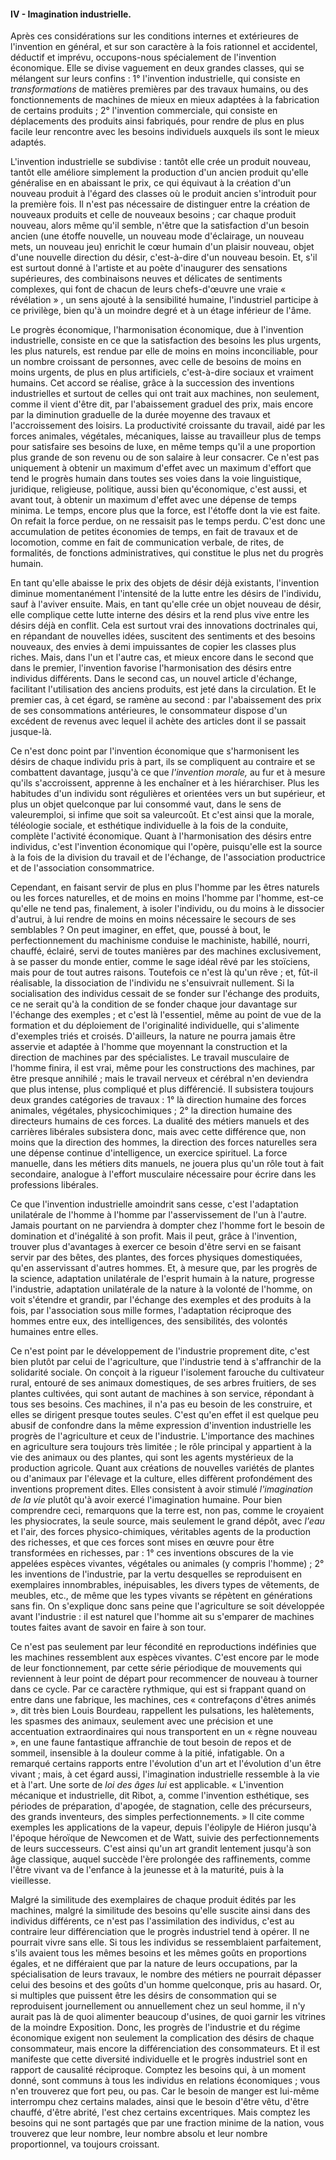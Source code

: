 #### IV - Imagination industrielle.

Après ces considérations sur les conditions internes et extérieures de l'invention en général, et sur son caractère à la fois rationnel et accidentel, déductif et imprévu, occupons-nous spécialement de l'invention économique. Elle se divise vaguement en deux grandes classes, qui se mélangent sur leurs confins : 1° l'invention industrielle, qui consiste en _transformations_ de matières premières par des travaux humains, ou des fonctionnements de machines de mieux en mieux adaptées à la fabrication de certains produits ; 2° l'invention commerciale, qui consiste en déplacements des produits ainsi fabriqués, pour rendre de plus en plus facile leur rencontre avec les besoins individuels auxquels ils sont le mieux adaptés.

L'invention industrielle se subdivise : tantôt elle crée un produit nouveau, tantôt elle améliore simplement la production d'un ancien produit qu'elle généralise en en abaissant le prix, ce qui équivaut à la création d'un nouveau produit à l'égard des classes où le produit ancien s'introduit pour la première fois. Il n'est pas nécessaire de distinguer entre la création de nouveaux produits et celle de nouveaux besoins ; car chaque produit nouveau, alors même qu'il semble, n'être que la satisfaction d'un besoin ancien (une étoffe nouvelle, un nouveau mode d'éclairage, un nouveau mets, un nouveau jeu) enrichit le cœur humain d'un plaisir nouveau, objet d'une nouvelle direction du désir, c'est-à-dire d'un nouveau besoin. Et, s'il est surtout donné à l'artiste et au poète d'inaugurer des sensations supérieures, des combinaisons neuves et délicates de sentiments complexes, qui font de chacun de leurs chefs-d'œuvre une vraie « révélation » , un sens ajouté à la sensibilité humaine, l'industriel participe à ce privilège, bien qu'à un moindre degré et à un étage inférieur de l'âme.

Le progrès économique, l'harmonisation économique, due à l'invention industrielle, consiste en ce que la satisfaction des besoins les plus urgents, les plus naturels, est rendue par elle de moins en moins inconciliable, pour un nombre croissant de personnes, avec celle de besoins de moins en moins urgents, de plus en plus artificiels, c'est-à-dire sociaux et vraiment humains. Cet accord se réalise, grâce à la succession des inventions industrielles et surtout de celles qui ont trait aux machines, non seulement, comme il vient d'être dit, par l'abaissement graduel des prix, mais encore par la diminution graduelle de la durée moyenne des travaux et l'accroissement des loisirs. La productivité croissante du travail, aidé par les forces animales, végétales, mécaniques, laisse au travailleur plus de temps pour satisfaire ses besoins de luxe, en même temps qu'il a une proportion plus grande de son revenu ou de son salaire à leur consacrer. Ce n'est pas uniquement à obtenir un maximum d'effet avec un maximum d'effort que tend le progrès humain dans toutes ses voies dans la voie linguistique, juridique, religieuse, politique, aussi bien qu'économique, c'est aussi, et avant tout, à obtenir un maximum d'effet avec une dépense de temps minima. Le temps, encore plus que la force, est l'étoffe dont la vie est faite. On refait la force perdue, on ne ressaisit pas le temps perdu. C'est donc une accumulation de petites économies de temps, en fait de travaux et de locomotion, comme en fait de communication verbale, de rites, de formalités, de fonctions administratives, qui constitue le plus net du progrès humain.

En tant qu'elle abaisse le prix des objets de désir déjà existants, l'invention diminue momentanément l'intensité de la lutte entre les désirs de l'individu, sauf à l'aviver ensuite. Mais, en tant qu'elle crée un objet nouveau de désir, elle complique cette lutte interne des désirs et la rend plus vive entre les désirs déjà en conflit. Cela est surtout vrai des innovations doctrinales qui, en répandant de nouvelles idées, suscitent des sentiments et des besoins nouveaux, des envies à demi impuissantes de copier les classes plus riches. Mais, dans l'un et l'autre cas, et mieux encore dans le second que dans le premier, l'invention favorise l'harmonisation des désirs entre individus différents. Dans le second cas, un nouvel article d'échange, facilitant l'utilisation des anciens produits, est jeté dans la circulation. Et le premier cas, à cet égard, se ramène au second : par l'abaissement des prix de ses consommations antérieures, le consommateur dispose d'un excédent de revenus avec lequel il achète des articles dont il se passait jusque-là.

Ce n'est donc point par l'invention économique que s'harmonisent les désirs de chaque individu pris à part, ils se compliquent au contraire et se combattent davantage, jusqu'à ce que _l'invention morale,_ au fur et à mesure qu'ils s'accroissent, apprenne à les enchaîner et à les hiérarchiser. Plus les habitudes d'un individu sont régulières et orientées vers un but supérieur, et plus un objet quelconque par lui consommé vaut, dans le sens de valeuremploi, si infime que soit sa valeurcoût. Et c'est ainsi que la morale, téléologie sociale, et esthétique individuelle à la fois de la conduite, complète l'activité économique. Quant à l'harmonisation des désirs entre individus, c'est l'invention économique qui l'opère, puisqu'elle est la source à la fois de la division du travail et de l'échange, de l'association productrice et de l'association consommatrice.

Cependant, en faisant servir de plus en plus l'homme par les êtres naturels ou les forces naturelles, et de moins en moins l'homme par l'homme, est-ce qu'elle ne tend pas, finalement, à isoler l'individu, ou du moins à le dissocier d'autrui, à lui rendre de moins en moins nécessaire le secours de ses semblables ? On peut imaginer, en effet, que, poussé à bout, le perfectionnement du machinisme conduise le machiniste, habillé, nourri, chauffé, éclairé, servi de toutes manières par des machines exclusivement, à se passer du monde entier, comme le sage idéal rêvé par les stoïciens, mais pour de tout autres raisons. Toutefois ce n'est là qu'un rêve ; et, fût-il réalisable, la dissociation de l'individu ne s'ensuivrait nullement. Si la socialisation des individus cessait de se fonder sur l'échange des produits, ce ne serait qu'à la condition de se fonder chaque jour davantage sur l'échange des exemples ; et c'est là l'essentiel, même au point de vue de la formation et du déploiement de l'originalité individuelle, qui s'alimente d'exemples triés et croisés. D'ailleurs, la nature ne pourra jamais être asservie et adaptée à l'homme que moyennant la construction et la direction de machines par des spécialistes. Le travail musculaire de l'homme finira, il est vrai, même pour les constructions des machines, par être presque annihilé ; mais le travail nerveux et cérébral n'en deviendra que plus intense, plus compliqué et plus différencié. Il subsistera toujours deux grandes catégories de travaux : 1° là direction humaine des forces animales, végétales, physicochimiques ; 2° la direction humaine des directeurs humains de ces forces. La dualité des métiers manuels et des carrières libérales subsistera donc, mais avec cette différence que, non moins que la direction des hommes, la direction des forces naturelles sera une dépense continue d'intelligence, un exercice spirituel. La force manuelle, dans les métiers dits manuels, ne jouera plus qu'un rôle tout à fait secondaire, analogue à l'effort musculaire nécessaire pour écrire dans les professions libérales.

Ce que l'invention industrielle amoindrit sans cesse, c'est l'adaptation unilatérale de l'homme à l'homme par l'asservissement de l'un à l'autre. Jamais pourtant on ne parviendra à dompter chez l'homme fort le besoin de domination et d'inégalité à son profit. Mais il peut, grâce à l'invention, trouver plus d'avantages à exercer ce besoin d'être servi en se faisant servir par des bêtes, des plantes, des forces physiques domestiquées, qu'en asservissant d'autres hommes. Et, à mesure que, par les progrès de la science, adaptation unilatérale de l'esprit humain à la nature, progresse l'industrie, adaptation unilatérale de la nature à la volonté de l'homme, on voit s'étendre et grandir, par l'échange des exemples et des produits à la fois, par l'association sous mille formes, l'adaptation réciproque des hommes entre eux, des intelligences, des sensibilités, des volontés humaines entre elles.

Ce n'est point par le développement de l'industrie proprement dite, c'est bien plutôt par celui de l'agriculture, que l'industrie tend à s'affranchir de la solidarité sociale. On conçoit à la rigueur l'isolement farouche du cultivateur rural, entouré de ses animaux domestiques, de ses arbres fruitiers, de ses plantes cultivées, qui sont autant de machines à son service, répondant à tous ses besoins. Ces machines, il n'a pas eu besoin de les construire, et elles se dirigent presque toutes seules. C'est qu'en effet il est quelque peu abusif de confondre dans la même expression d'invention industrielle les progrès de l'agriculture et ceux de l'industrie. L'importance des machines en agriculture sera toujours très limitée ; le rôle principal y appartient à la vie des animaux ou des plantes, qui sont les agents mystérieux de la production agricole. Quant aux créations de nouvelles variétés de plantes ou d'animaux par l'élevage et la culture, elles diffèrent profondément des inventions proprement dites. Elles consistent à avoir stimulé _l'imagination de la vie_ plutôt qu'à avoir exercé l'imagination humaine. Pour bien comprendre ceci, remarquons que la terre est, non pas, comme le croyaient les physiocrates, la seule source, mais seulement le grand dépôt, avec _l'eau_ et l'air, des forces physico-chimiques, véritables agents de la production des richesses, et que ces forces sont mises en œuvre pour être transformées en richesses, par : 1° ces inventions obscures de la vie appelées espèces vivantes, végétales ou animales (y compris l'homme) ; 2° les inventions de l'industrie, par la vertu desquelles se reproduisent en exemplaires innombrables, inépuisables, les divers types de vêtements, de meubles, etc., de même que les types vivants se répètent en générations sans fin. On s'explique donc sans peine que l'agriculture se soit développée avant l'industrie : il est naturel que l'homme ait su s'emparer de machines toutes faites avant de savoir en faire à son tour.

Ce n'est pas seulement par leur fécondité en reproductions indéfinies que les machines ressemblent aux espèces vivantes. C'est encore par le mode de leur fonctionnement, par cette série périodique de mouvements qui reviennent à leur point de départ pour recommencer de nouveau à tourner dans ce cycle. Par ce caractère rythmique, qui est si frappant quand on entre dans une fabrique, les machines, ces « contrefaçons d'êtres animés », dit très bien Louis Bourdeau, rappellent les pulsations, les halètements, les spasmes des animaux, seulement avec une précision et une accentuation extraordinaires qui nous transportent en un « règne nouveau », en une faune fantastique affranchie de tout besoin de repos et de sommeil, insensible à la douleur comme à la pitié, infatigable. On a remarqué certains rapports entre l'évolution d'un art et l'évolution d'un être vivant ; mais, à cet égard aussi, l'imagination industrielle ressemble à la vie et à l'art. Une sorte de _loi des âges lui_ est applicable. « L'invention mécanique et industrielle, dit Ribot, a, comme l'invention esthétique, ses périodes de préparation, d'apogée, de stagnation, celle des précurseurs, des grands inventeurs, des simples perfectionnements. » Il cite comme exemples les applications de la vapeur, depuis l'éolipyle de Hiéron jusqu'à l'époque héroïque de Newcomen et de Watt, suivie des perfectionnements de leurs successeurs. C'est ainsi qu'un art grandit lentement jusqu'à son âge classique, auquel succède l'ère prolongée des raffinements, comme l'être vivant va de l'enfance à la jeunesse et à la maturité, puis à la vieillesse.

Malgré la similitude des exemplaires de chaque produit édités par les machines, malgré la similitude des besoins qu'elle suscite ainsi dans des individus différents, ce n'est pas l'assimilation des individus, c'est au contraire leur différenciation que le progrès industriel tend à opérer. Il ne pourrait vivre sans elle. Si tous les individus se ressemblaient parfaitement, s'ils avaient tous les mêmes besoins et les mêmes goûts en proportions égales, et ne différaient que par la nature de leurs occupations, par la spécialisation de leurs travaux, le nombre des métiers ne pourrait dépasser celui des besoins et des goûts d'un homme quelconque, pris au hasard. Or, si multiples que puissent être les désirs de consommation qui se reproduisent journellement ou annuellement chez un seul homme, il n'y aurait pas là de quoi alimenter beaucoup d'usines, de quoi garnir les vitrines de la moindre Exposition. Donc, les progrès de l'industrie et du régime économique exigent non seulement la complication des désirs de chaque consommateur, mais encore la différenciation des consommateurs. Et il est manifeste que cette diversité individuelle et le progrès industriel sont en rapport de causalité réciproque. Comptez les besoins qui, à un moment donné, sont communs à tous les individus en relations économiques ; vous n'en trouverez que fort peu, ou pas. Car le besoin de manger est lui-même interrompu chez certains malades, ainsi que le besoin d'être vêtu, d'être chauffé, d'être abrité, l'est chez certains excentriques. Mais comptez les besoins qui ne sont partagés que par une fraction minime de la nation, vous trouverez que leur nombre, leur nombre absolu et leur nombre proportionnel, va toujours croissant.
